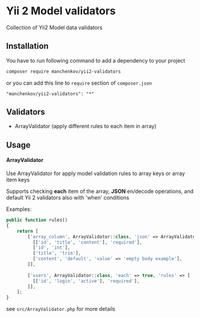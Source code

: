 # Yii 2 Model validators

Collection of Yii2 Model data validators

## Installation 

You have to run following command to add a dependency to your project

```bash
composer require manchenkov/yii2-validators
```

or you can add this line to `require` section of `composer.json`

```
"manchenkov/yii2-validators": "*"
```

## Validators

- ArrayValidator (apply different rules to each item in array)

## Usage

#### ArrayValidator 
Use ArrayValidator for apply model validation rules to array keys or array item keys

Supports checking **each** item of the array, **JSON** en/decode operations, and default Yii 2 validators also with 'when' conditions

Examples:

```php
public function rules()
{
    return [
        ['array_column', ArrayValidator::class, 'json' => ArrayValidator::JSON_BOTH, 'rules' => [
          [['id', 'title', 'content'], 'required'],
          ['id', 'int'],
          ['title', 'trim'],
          ['content', 'default', 'value' => 'empty body example'],
        ]],
        
        ['users', ArrayValidator::class, 'each' => true, 'rules' => [
          [['id', 'login', 'active'], 'required'],
        ]],
    ];
}
```
 
see `src/ArrayValidator.php` for more details
